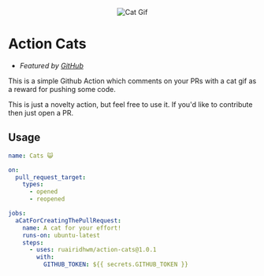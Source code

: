 <p align="center">
  <img alt="Cat Gif" src="https://i.imgur.com/9z4r02l.png">
</p>

# Action Cats

- _Featured by [GitHub](https://github.blog/2020-04-09-featured-actions-from-the-github-actions-hackathon/)_

This is a simple Github Action which comments on your PRs with a cat gif as a reward for pushing some code.

This is just a novelty action, but feel free to use it. If you'd like to contribute then just open a PR.

## Usage

```yaml          
name: Cats 😺

on:
  pull_request_target:
    types:
      - opened
      - reopened

jobs:
  aCatForCreatingThePullRequest:
    name: A cat for your effort!
    runs-on: ubuntu-latest
    steps:
      - uses: ruairidhwm/action-cats@1.0.1
        with:
          GITHUB_TOKEN: ${{ secrets.GITHUB_TOKEN }}
```
